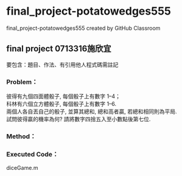 # final_project-potatowedges555
final_project-potatowedges555 created by GitHub Classroom

## final project 0713316施欣宜<br>
要包含：題目、作法、有引用他人程式碼需註記

### Problem：<br>
彼得有九個四面體骰子, 每個骰子上有數字 1–4；<br>
科林有六個立方體骰子, 每個骰子上有數字 1–6.<br>
兩個人各自丟自己的骰子, 並算其總和, 總和高者贏, 若總和相同則為平局.<br>
試問彼得贏的機率為何? 請將數字四捨五入至小數點後第七位.

### Method：<br>




### Executed Code：<br>
diceGame.m
